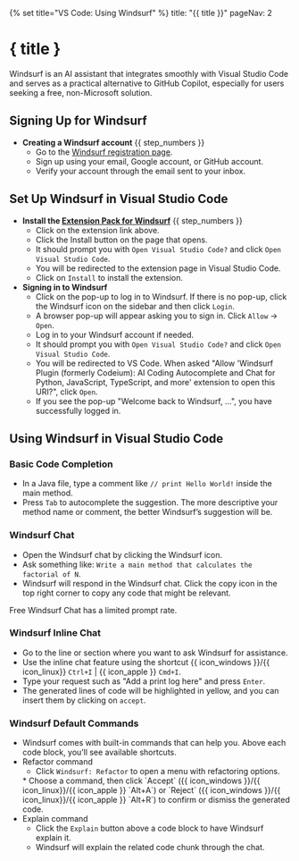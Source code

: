 {% set title="VS Code: Using Windsurf" %}
<frontmatter>
  title: "{{ title }}"
  pageNav: 2
</frontmatter>

# { title }

Windsurf is an AI assistant that integrates smoothly with Visual Studio Code and serves as a practical alternative to GitHub Copilot, especially for users seeking a free, non-Microsoft solution.

## Signing Up for Windsurf
* **Creating a Windsurf account** {{ step_numbers }}
  * Go to the [Windsurf registration page](https://windsurf.com/account/register).
  * Sign up using your email, Google account, or GitHub account.
  * Verify your account through the email sent to your inbox.

## Set Up Windsurf in Visual Studio Code
* **Install the [Extension Pack for Windsurf](https://marketplace.visualstudio.com/items?itemName=Codeium.codeium)** {{ step_numbers }}
  * Click on the extension link above.
  * Click the Install button on the page that opens.
  * It should prompt you with `Open Visual Studio Code?` and click `Open Visual Studio Code`.
  * You will be redirected to the extension page in Visual Studio Code.
  * Click on `Install` to install the extension.
* **Signing in to Windsurf**
  * Click on the pop-up to log in to Windsurf. If there is no pop-up, click the Windsurf icon on the sidebar and then click `Login`.<br>
    <pic src="images/vscWindsurf/login.png" width="200" />
  * A browser pop-up will appear asking you to sign in. Click `Allow` → `Open`.
  * Log in to your Windsurf account if needed.
  * It should prompt you with `Open Visual Studio Code?` and click `Open Visual Studio Code`.
  * You will be redirected to VS Code. When asked "Allow 'Windsurf Plugin (formerly Codeium): AI Coding Autocomplete and Chat for Python, JavaScript, TypeScript, and more' extension to open this URI?", click `Open`.
  * If you see the pop-up "Welcome back to Windsurf, ...", you have successfully logged in.
  
## Using Windsurf in Visual Studio Code

### Basic Code Completion
* In a Java file, type a comment like `// print Hello World!` inside the main method.<br>
    <pic src="images/vscWindsurf/windsurfSuggestion.png" width="400" />
* Press `Tab` to autocomplete the suggestion.
  <box type="tip" seamless>
    The more descriptive your method name or comment, the better Windsurf’s suggestion will be.
    </box>

### Windsurf Chat
  * Open the Windsurf chat by clicking the Windsurf icon.<br>
    <pic src="images/vscWindsurf/windsurfChat.png" width="200" />
  * Ask something like: `Write a main method that calculates the factorial of N`.
  * Windsurf will respond in the Windsurf chat. Click the copy icon in the top right corner to copy any code that might be relevant.
  <box type="warning" seamless>
    Free Windsurf Chat has a limited prompt rate.
    </box>

### Windsurf Inline Chat
  * Go to the line or section where you want to ask Windsurf for assistance.
  * Use the inline chat feature using the shortcut {{ icon_windows }}/{{ icon_linux}} `Ctrl+I` | {{ icon_apple }} `Cmd+I`.
  * Type your request such as "Add a print log here" and press `Enter`.
  * The generated lines of code will be highlighted in yellow, and you can insert them by clicking on `accept`.<br>
    <pic src="images/vscWindsurf/windsurfInline.png" width="600" />

### Windsurf Default Commands
  * Windsurf comes with built-in commands that can help you. Above each code block, you’ll see available shortcuts.<br>
    <pic src="images/vscWindsurf/windsurfCommands.png" width="400" />
  * Refactor command
    * Click `Windsurf: Refactor` to open a menu with refactoring options.<br>
    <pic src="images/vscWindsurf/windsurfrefactor.png" width="400" />
    * Choose a command, then click `Accept` ({{ icon_windows }}/{{ icon_linux}}/{{ icon_apple }} `Alt+A`) or `Reject` ({{ icon_windows }}/{{ icon_linux}}/{{ icon_apple }} `Alt+R`) to confirm or dismiss the generated code.
  * Explain command
    * Click the `Explain` button above a code block to have Windsurf explain it.
    * Windsurf will explain the related code chunk through the chat.

